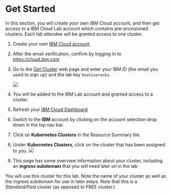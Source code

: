 # Get Started
In this section, you will create your own IBM Cloud account, and then get access to a IBM Cloud Lab account which contains pre-provisioned clusters. Each lab attendee will be granted access to one cluster.

1. Create your own [IBM Cloud account](https://cloud.ibm.com).
2. After the email verification, confirm by logging in to https://cloud.ibm.com
3. Go to the [Get Cluster](https://get-cluster.mybluemix.net) web page and enter your IBM ID (the email you used to sign up) and the lab key `knativerocks`.

    ![](README_images/get-cluster.png)

3. You will be added to the IBM Lab account and granted access to a cluster.
4. Refresh your [IBM Cloud Dashboard](https://cloud.ibm.com)
5. Switch to the **IBM** account by clicking on the account selection drop down in the top nav bar.
6. Click on **Kubernetes Clusters** in the Resource Summary tile.
7. Under **Kubernetes Clusters**, click on the cluster that has been assigned to you.
    ![](README_images/dashboard.png)
8. This page has some overview information about your cluster, including an **ingress subdomain** that you will need later on in the lab.

You will use this cluster for this lab. Note the name of your cluster as well as the ingress subdomain for use in later steps. Note that this is a *Standard/Paid* cluster (as opposed to FREE cluster.)